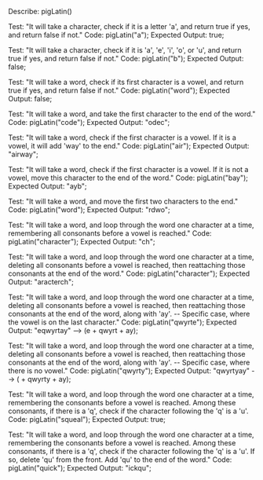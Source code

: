 Describe: pigLatin()

Test: "It will take a character, check if it is a letter 'a', and return true if yes, and return false if not."
Code: pigLatin("a");
Expected Output: true;

Test: "It will take a character, check if it is 'a', 'e', 'i', 'o', or 'u', and return true if yes, and return false if not."
Code: pigLatin("b");
Expected Output: false;

Test: "It will take a word, check if its first character is a vowel, and return true if yes, and return false if not."
Code: pigLatin("word");
Expected Output: false;

Test: "It will take a word, and take the first character to the end of the word."
Code: pigLatin("code");
Expected Output: "odec";

Test: "It will take a word, check if the first character is a vowel. If it is a vowel, it will add 'way' to the end."
Code: pigLatin("air");
Expected Output: "airway";

Test: "It will take a word, check if the first character is a vowel. If it is not a vowel, move this character to the end of the word."
Code: pigLatin("bay");
Expected Output: "ayb";

Test: "It will take a word, and move the first two characters to the end."
Code: pigLatin("word");
Expected Output: "rdwo";

Test: "It will take a word, and loop through the word one character at a time, remembering all consonants before a vowel is reached."
Code: pigLatin("character");
Expected Output: "ch";

Test: "It will take a word, and loop through the word one character at a time, deleting all consonants before a vowel is reached, then reattaching those consonants at the end of the word."
Code: pigLatin("character");
Expected Output: "aracterch";

Test: "It will take a word, and loop through the word one character at a time, deleting all consonants before a vowel is reached, then reattaching those consonants at the end of the word, along with 'ay'. -- Specific case, where the vowel is on the last character."
Code: pigLatin("qwyrte");
Expected Output: "eqwyrtay" --> (e + qwyrt + ay);

Test: "It will take a word, and loop through the word one character at a time, deleting all consonants before a vowel is reached, then reattaching those consonants at the end of the word, along with 'ay'. -- Specific case, where there is no vowel."
Code: pigLatin("qwyrty");
Expected Output: "qwyrtyay" --> ( + qwyrty + ay);

Test: "It will take a word, and loop through the word one character at a time, remembering the consonants before a vowel is reached. Among these consonants, if there is a 'q', check if the character following the 'q' is a 'u'.
Code: pigLatin("squeal");
Expected Output: true;

Test: "It will take a word, and loop through the word one character at a time, remembering the consonants before a vowel is reached. Among these consonants, if there is a 'q', check if the character following the 'q' is a 'u'. If so, delete 'qu' from the front. Add 'qu' to the end of the word."
Code: pigLatin("quick");
Expected Output: "ickqu";

